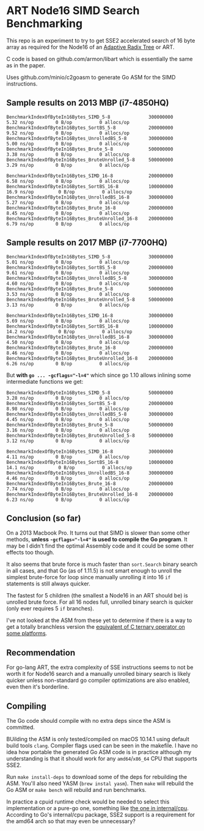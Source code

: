 # ART Node16 SIMD Search Benchmarking

This repo is an experiment to try to get SSE2 accelerated search of 16 byte
array as required for the Node16 of an [Adaptive Radix
Tree](http://www-db.in.tum.de/~leis/papers/ART.pdf) or ART.

C code is based on github.com/armon/libart which is essentially the same as in
the paper.

Uses github.com/minio/c2goasm to generate Go ASM for the SIMD instructions.

## Sample results on 2013 MBP (i7-4850HQ)

```
BenchmarkIndexOfByteIn16Bytes_SIMD_5-8             	300000000	         5.32 ns/op	       0 B/op	       0 allocs/op
BenchmarkIndexOfByteIn16Bytes_SortBS_5-8           	200000000	         9.52 ns/op	       0 B/op	       0 allocs/op
BenchmarkIndexOfByteIn16Bytes_UnrolledBS_5-8       	300000000	         5.00 ns/op	       0 B/op	       0 allocs/op
BenchmarkIndexOfByteIn16Bytes_Brute_5-8            	500000000	         3.38 ns/op	       0 B/op	       0 allocs/op
BenchmarkIndexOfByteIn16Bytes_BruteUnrolled_5-8    	500000000	         3.29 ns/op	       0 B/op	       0 allocs/op

BenchmarkIndexOfByteIn16Bytes_SIMD_16-8            	200000000	         6.58 ns/op	       0 B/op	       0 allocs/op
BenchmarkIndexOfByteIn16Bytes_SortBS_16-8          	100000000	        16.9 ns/op	       0 B/op	       0 allocs/op
BenchmarkIndexOfByteIn16Bytes_UnrolledBS_16-8      	300000000	         5.27 ns/op	       0 B/op	       0 allocs/op
BenchmarkIndexOfByteIn16Bytes_Brute_16-8           	200000000	         8.45 ns/op	       0 B/op	       0 allocs/op
BenchmarkIndexOfByteIn16Bytes_BruteUnrolled_16-8   	200000000	         6.79 ns/op	       0 B/op	       0 allocs/op
```
## Sample results on 2017 MBP (i7-7700HQ)

```
BenchmarkIndexOfByteIn16Bytes_SIMD_5-8             	300000000	         5.01 ns/op	       0 B/op	       0 allocs/op
BenchmarkIndexOfByteIn16Bytes_SortBS_5-8           	200000000	         9.61 ns/op	       0 B/op	       0 allocs/op
BenchmarkIndexOfByteIn16Bytes_UnrolledBS_5-8       	300000000	         4.60 ns/op	       0 B/op	       0 allocs/op
BenchmarkIndexOfByteIn16Bytes_Brute_5-8            	500000000	         3.53 ns/op	       0 B/op	       0 allocs/op
BenchmarkIndexOfByteIn16Bytes_BruteUnrolled_5-8    	500000000	         3.13 ns/op	       0 B/op	       0 allocs/op

BenchmarkIndexOfByteIn16Bytes_SIMD_16-8            	300000000	         5.69 ns/op	       0 B/op	       0 allocs/op
BenchmarkIndexOfByteIn16Bytes_SortBS_16-8          	100000000	        14.2 ns/op	       0 B/op	       0 allocs/op
BenchmarkIndexOfByteIn16Bytes_UnrolledBS_16-8      	300000000	         4.50 ns/op	       0 B/op	       0 allocs/op
BenchmarkIndexOfByteIn16Bytes_Brute_16-8           	200000000	         8.46 ns/op	       0 B/op	       0 allocs/op
BenchmarkIndexOfByteIn16Bytes_BruteUnrolled_16-8   	200000000	         6.26 ns/op	       0 B/op	       0 allocs/op
```

But **with `go ... -gcflags="-l=4"`** which since go 1.10 allows inlining some intermediate functions we get:

```
BenchmarkIndexOfByteIn16Bytes_SIMD_5-8             	500000000	         3.28 ns/op	       0 B/op	       0 allocs/op
BenchmarkIndexOfByteIn16Bytes_SortBS_5-8           	200000000	         8.98 ns/op	       0 B/op	       0 allocs/op
BenchmarkIndexOfByteIn16Bytes_UnrolledBS_5-8       	300000000	         4.45 ns/op	       0 B/op	       0 allocs/op
BenchmarkIndexOfByteIn16Bytes_Brute_5-8            	500000000	         3.16 ns/op	       0 B/op	       0 allocs/op
BenchmarkIndexOfByteIn16Bytes_BruteUnrolled_5-8    	500000000	         3.12 ns/op	       0 B/op	       0 allocs/op

BenchmarkIndexOfByteIn16Bytes_SIMD_16-8            	300000000	         4.11 ns/op	       0 B/op	       0 allocs/op
BenchmarkIndexOfByteIn16Bytes_SortBS_16-8          	100000000	        14.1 ns/op	       0 B/op	       0 allocs/op
BenchmarkIndexOfByteIn16Bytes_UnrolledBS_16-8      	300000000	         4.46 ns/op	       0 B/op	       0 allocs/op
BenchmarkIndexOfByteIn16Bytes_Brute_16-8           	200000000	         7.74 ns/op	       0 B/op	       0 allocs/op
BenchmarkIndexOfByteIn16Bytes_BruteUnrolled_16-8   	200000000	         6.23 ns/op	       0 B/op	       0 allocs/op
```

## Conclusion (so far)

On a 2013 Macbook Pro. It turns out that SIMD is slower than some other methods, 
**unless `-gcflags="-l=4"` is used to compile the Go program**.
It may be I didn't find the optimal Assembly code and it could be some other
effects too though.

It also seems that brute force is much faster than `sort.Search` binary search 
in all cases, and that Go (as of 1.11.5) is not smart enough to unroll the 
simplest brute-force for loop since manually unrolling it into 16 `if` 
statements is still always quicker.

The fastest for 5 children (the smallest a Node16 in an ART should be) is 
unrolled brute force. For all 16 nodes full, unrolled binary search is quicker
(only ever requires 5 `if` branches).

I've not looked at the ASM from these yet to determine if there is a way to get
a totally branchless version the [equivalent of C ternary operator on some platforms](https://blog.demofox.org/2017/06/20/simd-gpu-friendly-branchless-binary-search/).

## Recommendation

For go-lang ART, the extra complexity of SSE instructions seems to not be 
worth it for Node16 search and a manually unrolled binary search is likely 
quicker unless non-standard go compiler optimizations are also enabled, 
even then it's borderline.

## Compiling

The Go code should compile with no extra deps since the ASM is committed.

BUilding the ASM is only tested/compiled on macOS 10.14.1 using default build 
tools `clang`. Compiler flags used can be seen in the makefile. I have no idea 
how portable the generated Go ASM code is in practice although my understanding 
is that it should work for any `amd64`/`x86_64` CPU that supports SSE2.

Run `make install-deps` to download some of the deps for rebuilding the ASM. 
You'll also need YASM (`brew instal yasm`). Then `make` will rebuild the Go ASM 
or `make bench` will rebuild and run benchmarks.

In practice a cpuid runtime check would be needed to select this 
implementation or a pure-go one, something like 
[the one in internal/cpu](https://golang.org/src/internal/cpu/cpu_x86.go#L74).
According to Go's internal/cpu package, SSE2 support is a requirement for the 
amd64 arch so that may even be unnecessary?
